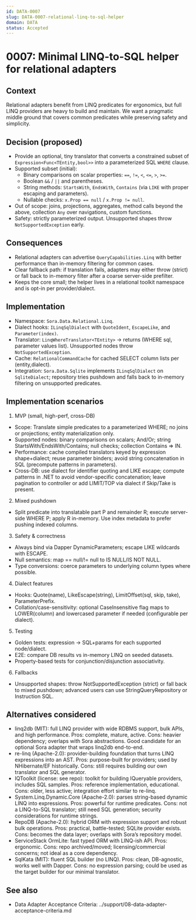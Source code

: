 ```yaml
---
id: DATA-0007
slug: DATA-0007-relational-linq-to-sql-helper
domain: DATA
status: Accepted
---
```


# 0007: Minimal LINQ-to-SQL helper for relational adapters

 

## Context
Relational adapters benefit from LINQ predicates for ergonomics, but full LINQ providers are heavy to build and maintain. We want a pragmatic middle ground that covers common predicates while preserving safety and simplicity.

## Decision (proposed)
- Provide an optional, tiny translator that converts a constrained subset of `Expression<Func<TEntity,bool>>` into a parameterized SQL `WHERE` clause.
- Supported subset (initial):
  - Binary comparisons on scalar properties: `==`, `!=`, `<`, `<=`, `>`, `>=`.
  - Boolean `&&` / `||` and parentheses.
  - String methods: `StartsWith`, `EndsWith`, `Contains` (via `LIKE` with proper escaping and parameters).
  - Nullable checks: `x.Prop == null` / `x.Prop != null`.
- Out of scope: joins, projections, aggregates, method calls beyond the above, collection `Any` over navigations, custom functions.
- Safety: strictly parameterized output. Unsupported shapes throw `NotSupportedException` early.

## Consequences
- Relational adapters can advertise `QueryCapabilities.Linq` with better performance than in-memory filtering for common cases.
- Clear fallback path: if translation fails, adapters may either throw (strict) or fall back to in-memory filter after a coarse server-side prefilter.
- Keeps the core small; the helper lives in a relational toolkit namespace and is opt-in per provider/dialect.

## Implementation
- Namespace: `Sora.Data.Relational.Linq`.
- Dialect hooks: `ILinqSqlDialect` with `QuoteIdent`, `EscapeLike`, and `Parameter(index)`.
- Translator: `LinqWhereTranslator<TEntity>` → returns (WHERE sql, parameter values list). Unsupported nodes throw `NotSupportedException`.
- Cache: `RelationalCommandCache` for cached SELECT column lists per (entity,dialect).
- Integration: `Sora.Data.Sqlite` implements `ILinqSqlDialect` on `SqliteDialect`; repository tries pushdown and falls back to in-memory filtering on unsupported predicates.

## Implementation scenarios
1) MVP (small, high-perf, cross-DB)
- Scope: Translate simple predicates to a parameterized WHERE; no joins or projections; entity materialization only.
- Supported nodes: binary comparisons on scalars; And/Or; string StartsWith/EndsWith/Contains; null checks; collection Contains => IN.
- Performance: cache compiled translators keyed by expression shape+dialect; reuse parameter binders; avoid string concatenation in SQL (precompute patterns in parameters).
- Cross-DB: use dialect for identifier quoting and LIKE escape; compute patterns in .NET to avoid vendor-specific concatenation; leave pagination to controller or add LIMIT/TOP via dialect if Skip/Take is present.

2) Mixed pushdown
- Split predicate into translatable part P and remainder R; execute server-side WHERE P; apply R in-memory. Use index metadata to prefer pushing indexed columns.

3) Safety & correctness
- Always bind via Dapper DynamicParameters; escape LIKE wildcards with ESCAPE.
- Null semantics: map == null/!= null to IS NULL/IS NOT NULL.
- Type conversions: coerce parameters to underlying column types where possible.

4) Dialect features
- Hooks: Quote(name), LikeEscape(string), LimitOffset(sql, skip, take), ParameterPrefix.
- Collation/case-sensitivity: optional CaseInsensitive flag maps to LOWER(column) and lowercased parameter if needed (configurable per dialect).

5) Testing
- Golden tests: expression → SQL+params for each supported node/dialect.
- E2E: compare DB results vs in-memory LINQ on seeded datasets.
- Property-based tests for conjunction/disjunction associativity.

6) Fallbacks
- Unsupported shapes: throw NotSupportedException (strict) or fall back to mixed pushdown; advanced users can use StringQueryRepository or Instruction SQL.

## Alternatives considered
- linq2db (MIT): full LINQ provider with wide RDBMS support, bulk APIs, and high performance. Pros: complete, mature, active. Cons: heavier dependency; overlaps with Sora abstractions. Good candidate for an optional Sora adapter that wraps linq2db end-to-end.
- re-linq (Apache-2.0): provider-building foundation that turns LINQ expressions into an AST. Pros: purpose-built for providers; used by NHibernate/EF historically. Cons: still requires building our own translator and SQL generator.
- IQToolkit (license: see repo): toolkit for building IQueryable providers, includes SQL samples. Pros: reference implementation, educational. Cons: older, less active; integration effort similar to re-linq.
- System.Linq.Dynamic.Core (Apache-2.0): parses string-based dynamic LINQ into expressions. Pros: powerful for runtime predicates. Cons: not a LINQ-to-SQL translator; still need SQL generation; security considerations for runtime strings.
- RepoDB (Apache-2.0): hybrid ORM with expression support and robust bulk operations. Pros: practical, battle-tested; SQLite provider exists. Cons: becomes the data layer; overlaps with Sora’s repository model.
- ServiceStack OrmLite: fast typed ORM with LINQ-ish API. Pros: ergonomic. Cons: repo archived/moved; licensing/commercial concerns; not ideal as a core dependency.
- SqlKata (MIT): fluent SQL builder (no LINQ). Pros: clean, DB-agnostic, works well with Dapper. Cons: no expression parsing; could be used as the target builder for our minimal translator.

## See also

- Data Adapter Acceptance Criteria: ../support/08-data-adapter-acceptance-criteria.md

